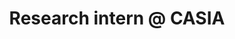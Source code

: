 ---
layout: page
title: Research intern @ CASIA
description: 
- Working on Medical Robotics, Force control of Robot Arm and Magnetic control of Continuum Robot
img: /assets/img/CASIA.jpg
timespan: Jun, 2021 - Aug, 2022
tutor: Hongbin Liu
tutor_link: http://kclhammerlab.com/people/hongbin-liu/
---